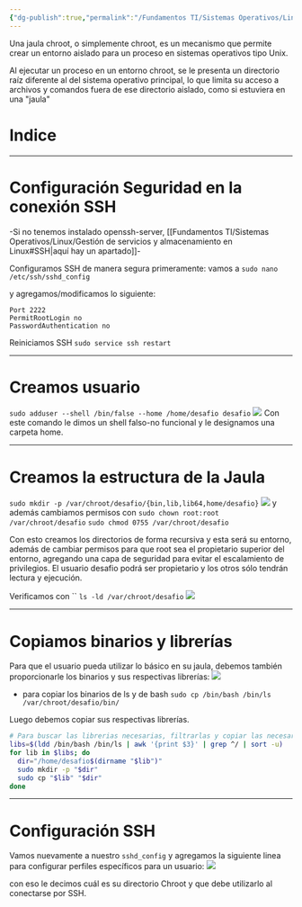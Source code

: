 ```yaml
---
{"dg-publish":true,"permalink":"/Fundamentos TI/Sistemas Operativos/Linux/Jaula Chroot/"}
---
```


Una jaula chroot, o simplemente chroot, es un mecanismo que permite crear un entorno aislado para un proceso en sistemas operativos tipo Unix.

Al ejecutar un proceso en un entorno chroot, se le presenta un directorio raíz diferente al del sistema operativo principal, lo que limita su acceso a archivos y comandos fuera de ese directorio aislado, como si estuviera en una "jaula"

# Indice

---

# Configuración Seguridad en la conexión SSH
-Si no tenemos instalado openssh-server, [[Fundamentos TI/Sistemas Operativos/Linux/Gestión de servicios y almacenamiento en Linux#SSH\|aquí hay un apartado]]-

Configuramos SSH de manera segura primeramente:
vamos a
`sudo nano /etc/ssh/sshd_config`

y agregamos/modificamos lo siguiente:
```
Port 2222
PermitRootLogin no
PasswordAuthentication no
```

Reiniciamos SSH
`sudo service ssh restart`

---

# Creamos usuario

`sudo adduser --shell /bin/false --home /home/desafio desafio`
![](https://i.imgur.com/h1P9Hrg.png)
Con este comando le dimos un shell falso-no funcional y le designamos una carpeta home.

---

# Creamos la estructura de la Jaula

`sudo mkdir -p /var/chroot/desafio/{bin,lib,lib64,home/desafio}`
![](https://i.imgur.com/jE9Gj7E.png)
y además cambiamos permisos con
`sudo chown root:root /var/chroot/desafio`
`sudo chmod 0755 /var/chroot/desafio`

Con esto creamos los directorios de forma recursiva y esta será su entorno, además de cambiar permisos para que root sea el propietario superior del entorno, agregando una capa de seguridad para evitar el escalamiento de privilegios. El usuario desafio podrá ser propietario y los otros sólo tendrán lectura y ejecución.

Verificamos con ``
`ls -ld /var/chroot/desafio`
![](https://i.imgur.com/EtacciL.png)

---

# Copiamos binarios y librerías

Para que el usuario pueda utilizar lo básico en su jaula, debemos también proporcionarle los binarios y sus respectivas librerías:
![](https://i.imgur.com/mkNeB3b.png)
- para copiar los binarios de ls y de bash
	`sudo cp /bin/bash /bin/ls /var/chroot/desafio/bin/`

Luego debemos copiar sus respectivas librerías.
```bash
# Para buscar las librerias necesarias, filtrarlas y copiar las necesarias
libs=$(ldd /bin/bash /bin/ls | awk '{print $3}' | grep ^/ | sort -u)
for lib in $libs; do
  dir="/home/desafio$(dirname "$lib")"
  sudo mkdir -p "$dir"
  sudo cp "$lib" "$dir"
done
```


---

# Configuración SSH

Vamos nuevamente a nuestro `sshd_config` y agregamos la siguiente linea para configurar perfiles específicos para un usuario:
![](https://i.imgur.com/HRz0br2.png)

con eso le decimos cuál es su directorio Chroot y que debe utilizarlo al conectarse por SSH.

